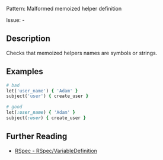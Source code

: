 Pattern: Malformed memoized helper definition

Issue: -

## Description

Checks that memoized helpers names are symbols or strings.

## Examples

```ruby
# bad
let('user_name') { 'Adam' }
subject('user') { create_user }

# good
let(:user_name) { 'Adam' }
subject(:user) { create_user }
```

## Further Reading

* [RSpec - RSpec/VariableDefinition](https://docs.rubocop.org/rubocop-rspec/cops_rspec.html#rspecvariabledefinition)